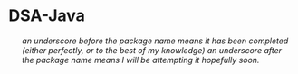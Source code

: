 # DSA-Java
<ul>
  <i>an underscore before the package name means it has been completed (either perfectly, or to the best of my knowledge) </i>
  <i>an underscore after the package name means I will be attempting it hopefully soon. </i>
</ul>
